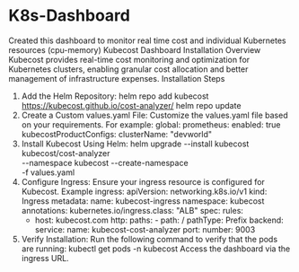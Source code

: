 # K8s-Dashboard
Created this dashboard to monitor real time cost and individual Kubernetes resources (cpu-memory)
 Kubecost Dashboard Installation
Overview
Kubecost provides real-time cost monitoring and optimization for Kubernetes clusters, enabling granular cost allocation and better management of infrastructure expenses.
Installation Steps
1. Add the Helm Repository:
helm repo add kubecost https://kubecost.github.io/cost-analyzer/
helm repo update
2. Create a Custom values.yaml File: Customize the values.yaml file based on your requirements. For example:
global:
  prometheus:
    enabled: true
kubecostProductConfigs:
  clusterName: "devworld"
3. Install Kubecost Using Helm:
helm upgrade --install kubecost kubecost/cost-analyzer \
  --namespace kubecost --create-namespace \
  -f values.yaml
4. Configure Ingress: Ensure your ingress resource is configured for Kubecost. Example ingress:
apiVersion: networking.k8s.io/v1
kind: Ingress
metadata:
  name: kubecost-ingress
  namespace: kubecost
  annotations:
    kubernetes.io/ingress.class: "ALB"
spec:
  rules:
    - host: kubecost.com
      http:
        paths:
          - path: /
            pathType: Prefix
            backend:
              service:
                name: kubecost-cost-analyzer
                port:
                  number: 9003
5. Verify Installation:
 Run the following command to verify that the pods are running:
 kubectl get pods -n kubecost
 Access the dashboard via the ingress URL.